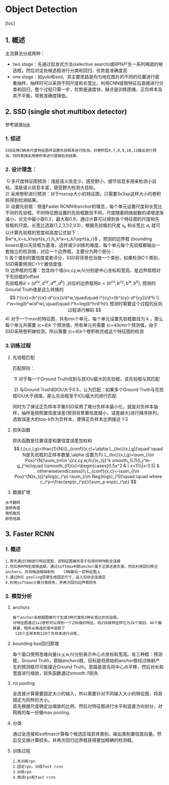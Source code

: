 # Object Detection

[toc]

## 1. 概述

主流算法分成两种：

- two stage：先通过启发式方法(selective search)或RPN产生一系列稀疏的候选框，然后对这些候选框进行分类和回归，优势是准确度高
- one stage：如yolo和ssd，其主要思路是均匀地在图片的不同的位置进行密集抽样，抽样时可以采用不同尺度和长宽比，利用CNN提取特征后直接进行分类和回归，整个过程只需一步，优势是速度快，缺点是训练困难，正负样本及其不平衡，导致准确度降低。

## 2. SSD (single shot multibox detector)

参考链接[link](https://zhuanlan.zhihu.com/p/33544892)

### 1. 综述

```
SSD采用CNN多尺度特征图并设置先验框来进行检测。对卷积层4,7,8,9,10,11输出进行预测，同时直接采用卷积来进行提取检测结果。 
```


### 2. 设计理念：  
​	1) 多尺度特征图预测：浅层语义信息少，感受野小，细节信息多用来检测小目标。深层语义信息丰富，感受野大检测大目标。  
​	2) 采用卷积进行预测：对于mxnxp大小的特征图，只需要3x3xp这样大小的卷积核得到检测结果。  
​	3) 设置先验框：借鉴Faster RCNN中anchor的理念，每个单元设置尺度和长宽比不同的先验框。不同特征图设置的先验框数目不同，尺度随着网络层数的递增逐渐减小，论文中最小取0.2，最大取0.9，通过计算可以得到各个特征图的尺度和先验框的尺度。长宽比选取{1,2,3,1/2,1/3}，根据先验框的尺度 $s_k$ 和长宽比 $a_r$ 就可以计算先验框的宽度和高度公式如下：$w^a_k=s_k\sqrt{a_r},h_k^a=s_k/\sqrt{a_r}$ ，预测的边界框 (bounding boxes)是以先验框为基准，这样减少训练的难度。每个单元每个先验框都输出一套独立的检测值，对应一个边界框，主要分为两个部分：  
​		I) 各个类别的置信度或者评分，SSD将背景也当做一个类别，如果检测C个类别，SSD需要预测C+1个置信度值.  
​		II) 边界框的位置：包含四个值(cx,cy,w,h)分别是中心坐标和宽高。是边界框相对于先验框的offset  
​			先验框用$d=(d^{cx},d^{cy},d^{w},d^{h})$ ,对应的边界框用$b=(b^{cx},b^{cy},b^w,b^h)$, 预测的Ground Truth值是这么转换的
$$
l^{cx}=(b^{cx}-d^{cx})/d^w,\quad\quad l^{cy}=(b^{cy}-d^{cy})/d^h \\
l^w=log(b^w/d^w),\quad\quad l^h=log(b^h/d^h)\\
预测时需要这个过程的反向过程进行解码
$$
  4) 对于一个mxn的特征图，共有mn个单元，每个单元设置先验框数目为 k ，那么每个单元共需要 (c+4)k 个预测值，所有单元共需要 (c+4)kmn个预测值，由于SSD采用卷积做检测，所以需要 (c+4)k个卷积核完成这个特征图的检测

### 3.训练过程

1. 先验框匹配

   匹配原则：

   ​	1) 对于每一个Ground Truth找到与其IOU最大的先验框，该先验框与其匹配

   ​	2) 与Ground Truth的IOU大于0.5，认为匹配：如果多个Ground Truth与先验框IOU大于阈值，那么先验框至于IOU最大的进行匹配

   同时为了保证正负样本平衡SSD采用了难分负样本最小化，就是对负样本抽样，抽样是按照置信度误差(预测背景置信度越小，误差越大)进行降序排列，选取误差大的top-k作为负样本，使得正负样本比例接近 1:3

2. 损失函数

   损失函数是位置误差和置信度误差加权和
   $$
   L(x,c,l,g)=\frac{1}{N}(L_{conf}(x,c)+\alpha L_{loc}(x,l,g))\quad \quad N是先验框的正样本数量,\alpha 设置为1\\
   L_{loc}(x,l,g)=\sum_{i\in Pos}^{N}\sum_{m\in \{cx,cy,w,h\}}x_{ij}^k smooth_{L1}(l_i^m-g_j^m)\quad \\smooth_{l1}(x)=\begin{cases}0.5x^2 & | x<1|\\|x-0.5| & otherwise\end{cases}\\
   L_{conf}(x,c)=-\sum_{i\in Pos}^{N}x_{ij}^plog(c_i^p)-\sum_{i\in Neg}log(c_i^0)\quad \quad where c_i^p=\frac{exp(c_i^p)}{\sum_p exp(c_i^p)}
   $$
   

   

3. 数据扩增

```
水平翻转
旋转角度
随机裁剪
颜色扭曲
```

## 3. Faster RCNN

### 1. 概述

```
1.首先通过CNN进行特征提取，该特征图被共享于后续的RPN和全连接
2.然后用RPN生成候选框，通过softmax判断anchor属于正类还是负类，然后利用回归修正anchors，并将候选框映射到	CNN最后一层特征图上
3.通过ROI pooling层使生成固定尺寸，送入后续全连接层
4.利用softmax计算分类损失，并再次回归边界框损失
```

### 2. 模型分析

1. anchors

   ```
   每个anchor会根据图像尺寸生成3种尺度和3种长宽比的先验框。
   对特征图通过1x1卷积可以得到一个256维的特征，将256维特征转化为2k个类别，4k个偏移量，程序从候选区域中选取了
   	128个正样本和128个负样本进行训练,
   ```

2. bounding box回归原理

   每个窗口使用思维向量(x,y,w,h)分别表示中心点坐标和宽高。有三种框：预测框，Ground Truth，原始anchors框，目标是将原始的anchor框经过映射产生的预测框尽可能接近Ground Truth。思路是首先将中心点平移，然后对长和宽度进行缩放，损失函数通过smooth l1损失

3. roi pooling

   全连接计算需要固定大小的输入，所以需要针对不同输入大小的特征图，将其固定为同样的大小。  
   首先根据尺度确定出缩放的比例，然后对特征图进行水平和竖直方向划分，对网格的每一份做max pooling.

4. 分类

   通过全连接和softmax计算每个候选区域具体类别，输出类别置信度向量。然后交叉熵计算损失。并再次回归边界框获得更加精确的检测框。

5. 训练过程

   ```
   1.先训练rpn
   2.固定rpn，训练fast rcnn
   3.训练rpn
   4.微调rpn和fast rcnn
   ```

   